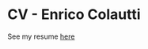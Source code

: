 # CV - Enrico Colautti
 See my resume [here](https://docs.google.com/gview?url=https://github.com/DC2009/CV/blob/main/Enrico%20Colautti%20CV%202024.pdf?raw=true%20&embedded=true)
